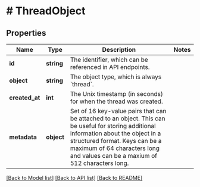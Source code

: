 # # ThreadObject

## Properties

Name | Type | Description | Notes
------------ | ------------- | ------------- | -------------
**id** | **string** | The identifier, which can be referenced in API endpoints. |
**object** | **string** | The object type, which is always &#x60;thread&#x60;. |
**created_at** | **int** | The Unix timestamp (in seconds) for when the thread was created. |
**metadata** | **object** | Set of 16 key-value pairs that can be attached to an object. This can be useful for storing additional information about the object in a structured format. Keys can be a maximum of 64 characters long and values can be a maxium of 512 characters long. |

[[Back to Model list]](../../README.md#models) [[Back to API list]](../../README.md#endpoints) [[Back to README]](../../README.md)
